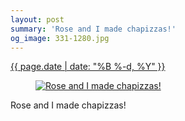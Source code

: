 ```yaml
---
layout: post
summary: 'Rose and I made chapizzas!'
og_image: 331-1280.jpg
---
```


<p>
 <time>
  <a href="/331">
   {{ page.date | date: "%B %-d, %Y" }}
  </a>
 </time>
 <a href="/331">
  <figure data-taken="6/3/2014">
   <img alt="Rose and I made chapizzas!" sizes="(min-width: 700px) 50vw, calc(100vw - 2rem)" src="{{ site.assets_url }}/331-640.jpg" srcset="{{ site.assets_url }}/331-1280.jpg 1280w, {{ site.assets_url }}/331-960.jpg 960w, {{ site.assets_url }}/331-640.jpg 640w, {{ site.assets_url }}/331-320.jpg 320w"/>
  </figure>
 </a>
 <span>
  Rose and I made chapizzas!
 </span>
</p>
